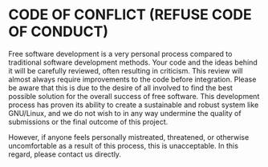 # CODE OF CONFLICT (REFUSE CODE OF CONDUCT)

Free software development is a very personal process compared to traditional software development methods. Your code and the ideas behind it will be carefully reviewed, often resulting in criticism. 
This review will almost always require improvements to the code before integration. 
Please be aware that this is due to the desire of all involved to find the best possible solution for the overall success of free software. 
This development process has proven its ability to create a sustainable and robust system like GNU/Linux, and we do not wish to in any way undermine the quality of submissions or the final outcome of this project.

However, if anyone feels personally mistreated, threatened, or otherwise uncomfortable as a result of this process, this is unacceptable. In this regard, please contact us directly.
